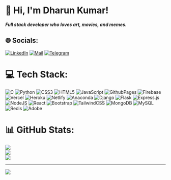 # 👋 Hi, I'm Dharun Kumar!
_**Full stack developer who loves art, movies, and memes.**_


## 🌐 Socials:
[![LinkedIn](https://img.shields.io/badge/LinkedIn-%230077B5.svg?logo=linkedin&logoColor=white)](https://linkedin.com/in/dharunkumar-t)
[![Mail](https://img.shields.io/badge/Mail%20-%20skyblue?style=flat&logo=gmail&logoColor=white&color=%231572B6)](mailto:thedharunkumar@gmail.com)
[![Telegram](https://img.shields.io/badge/Telegram%20-%20skyblue?style=flat&logo=telegram&logoColor=white&color=%231572B6)](https://t.me/specimenone) 

# 💻 Tech Stack:
![C](https://img.shields.io/badge/c-%2300599C.svg?style=flat&logo=c&logoColor=white) ![Python](https://img.shields.io/badge/python-3670A0?style=flat&logo=python&logoColor=ffdd54) ![CSS3](https://img.shields.io/badge/css3-%231572B6.svg?style=flat&logo=css3&logoColor=white) ![HTML5](https://img.shields.io/badge/html5-%23E34F26.svg?style=flat&logo=html5&logoColor=white) ![JavaScript](https://img.shields.io/badge/javascript-%23323330.svg?style=flat&logo=javascript&logoColor=%23F7DF1E) ![GithubPages](https://img.shields.io/badge/github%20pages-121013?style=flat&logo=github&logoColor=white) ![Firebase](https://img.shields.io/badge/firebase-%23039BE5.svg?style=flat&logo=firebase) ![Vercel](https://img.shields.io/badge/vercel-%23000000.svg?style=flat&logo=vercel&logoColor=white) ![Heroku](https://img.shields.io/badge/heroku-%23430098.svg?style=flat&logo=heroku&logoColor=white) ![Netlify](https://img.shields.io/badge/netlify-%23000000.svg?style=flat&logo=netlify&logoColor=#00C7B7) ![Anaconda](https://img.shields.io/badge/Anaconda-%2344A833.svg?style=flat&logo=anaconda&logoColor=white) ![Django](https://img.shields.io/badge/django-%23092E20.svg?style=flat&logo=django&logoColor=white) ![Flask](https://img.shields.io/badge/flask-%23000.svg?style=flat&logo=flask&logoColor=white) ![Express.js](https://img.shields.io/badge/express.js-%23404d59.svg?style=flat&logo=express&logoColor=%2361DAFB) ![NodeJS](https://img.shields.io/badge/node.js-6DA55F?style=flat&logo=node.js&logoColor=white) ![React](https://img.shields.io/badge/react-%2320232a.svg?style=flat&logo=react&logoColor=%2361DAFB) ![Bootstrap](https://img.shields.io/badge/bootstrap-%238511FA.svg?style=flat&logo=bootstrap&logoColor=white) ![TailwindCSS](https://img.shields.io/badge/tailwindcss-%2338B2AC.svg?style=flat&logo=tailwind-css&logoColor=white) ![MongoDB](https://img.shields.io/badge/MongoDB-%234ea94b.svg?style=flat&logo=mongodb&logoColor=white) ![MySQL](https://img.shields.io/badge/mysql-4479A1.svg?style=flat&logo=mysql&logoColor=white) ![Redis](https://img.shields.io/badge/redis-%23DD0031.svg?style=flat&logo=redis&logoColor=white) ![Adobe](https://img.shields.io/badge/adobe-%23FF0000.svg?style=flat&logo=adobe&logoColor=white)
# 📊 GitHub Stats:
![](https://github-readme-stats.vercel.app/api?username=dharunkumar-t&theme=dark&hide_border=false&include_all_commits=false&count_private=true)<br/>
![](https://github-readme-streak-stats.herokuapp.com/?user=dharunkumar-t&theme=dark&hide_border=false)<br/>
![](https://github-readme-stats.vercel.app/api/top-langs/?username=dharunkumar-t&theme=dark&hide_border=false&include_all_commits=false&count_private=true&layout=compact)

---
[![](https://visitcount.itsvg.in/api?id=dharunkumar-t&icon=0&color=0)](https://visitcount.itsvg.in)
